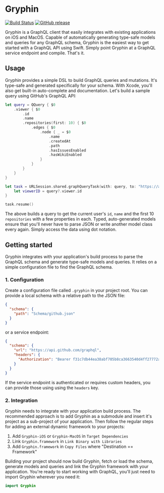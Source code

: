 # Gryphin

[![Build Status](https://travis-ci.org/dbart01/Gryphin.svg?branch=master)](https://travis-ci.org/dbart01/Gryphin)
[![GitHub release](https://img.shields.io/github/release/dbart01/gryphin.svg)](https://github.com/dbart01/Gryphin/releases/latest)

Gryphin is a GraphQL client that easily integrates with existing applications on iOS and MacOS. Capable of automatically generating type-safe models and queries for any GraphQL schema, Gryphin is the easiest way to get started with a GraphQL API using Swift. Simply point Gryphin at a GraphQL service endpoint and compile. That's it.

## Usage

Gryphin provides a simple DSL to build GraphQL queries and mutations. It's type-safe and generated specifically for your schema. With Xcode, you'll also get built-in auto-complete and documentation. Let's build a sample query using GitHub's GraphQL API:

```swift
let query = QQuery { $0
    .viewer { $0
        .id
        .name
        .repositories(first: 10) { $0
            .edges { $0
                .node { _ = $0
                    .name
                    .createdAt
                    .path
                    .hasIssuesEnabled
                    .hasWikiEnabled
                }
            }
        }
    }
}

let task = URLSession.shared.graphQueryTask(with: query, to: "https://api.github.com/graphql") { query, response, error in
    let viewerID = query?.viewer.id
}

task.resume()
```

The above builds a query to get the current user's `id`, `name` and the first 10 `repositories` with a few properties in each. Typed, auto-generated models ensure that you'll never have to parse JSON or write another model class every again. Simply access the data using dot notation.

## Getting started

Gryphin integrates with your application's build process to parse the GraphQL schema and generate type-safe models and queries. It relies on a simple configuration file to find the GraphQL schema. 

### 1. Configuration
Create a configuration file called `.gryphin` in your project root. You can provide a local schema with a relative path to the JSON file:

```json
{
  "schema": {
    "path": "Schema/github.json"
  }
}
```
or a service endpoint:

```json
{
  "schema": {
    "url": "https://api.github.com/graphql",
    "headers": {
      "Authorization": "Bearer f31c7db44ea38abf705b8ca3663540d4ff27772a"
    }
  }
}
```
If the service endpoint is authenticated or requires custom headers, you can provide those using using the `headers` key.

### 2. Integration

Gryphin needs to integrate with your application build process. The recommended approach is to add Gryphin as a submodule and insert it's project as a sub-project of your application. Then follow the regular steps for adding an external dynamic framework to your projects:

1. Add `Gryphin-iOS` or `Gryphin-MacOS` in `Target Dependencies`
2. Link `Gryphin.framework` in `Link Binary with Libraries`
3. Add `Gryphin.framework` in `Copy Files` where "Destination == Framework"

Building your project should now build Gryphin, fetch or load the schema, generate models and queries and link the Gryphin framework with your application. You're ready to start working with GraphQL, you'll just need to import Gryphin wherever you need it:

```swift
import Gryphin
```
